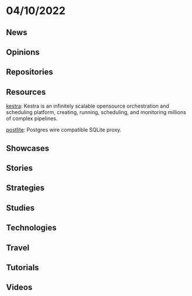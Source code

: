# 04/10/2022

## News

## Opinions

## Repositories

## Resources
[kestra](https://github.com/kestra-io/kestra): Kestra is an infinitely scalable opensource orchestration and scheduling platform, creating, running, scheduling, and monitoring millions of complex pipelines.

[postlite](https://github.com/benbjohnson/postlite): Postgres wire compatible SQLite proxy.

## Showcases


## Stories


## Strategies


## Studies

## Technologies

## Travel

## Tutorials

## Videos
